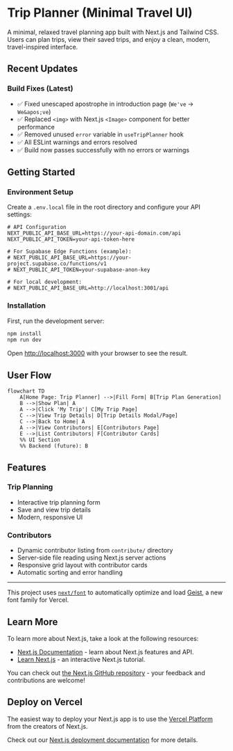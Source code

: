 # Trip Planner (Minimal Travel UI)

A minimal, relaxed travel planning app built with Next.js and Tailwind CSS. Users can plan trips, view their saved trips, and enjoy a clean, modern, travel-inspired interface.

## Recent Updates

### Build Fixes (Latest)
- ✅ Fixed unescaped apostrophe in introduction page (`We've` → `We&apos;ve`)
- ✅ Replaced `<img>` with Next.js `<Image>` component for better performance
- ✅ Removed unused `error` variable in `useTripPlanner` hook
- ✅ All ESLint warnings and errors resolved
- ✅ Build now passes successfully with no errors or warnings

## Getting Started

### Environment Setup

Create a `.env.local` file in the root directory and configure your API settings:

```env
# API Configuration
NEXT_PUBLIC_API_BASE_URL=https://your-api-domain.com/api
NEXT_PUBLIC_API_TOKEN=your-api-token-here

# For Supabase Edge Functions (example):
# NEXT_PUBLIC_API_BASE_URL=https://your-project.supabase.co/functions/v1
# NEXT_PUBLIC_API_TOKEN=your-supabase-anon-key

# For local development:
# NEXT_PUBLIC_API_BASE_URL=http://localhost:3001/api
```

### Installation

First, run the development server:

```bash
npm install
npm run dev
```

Open [http://localhost:3000](http://localhost:3000) with your browser to see the result.

## User Flow

```mermaid
flowchart TD
    A[Home Page: Trip Planner] -->|Fill Form| B[Trip Plan Generation]
    B -->|Show Plan| A
    A -->|Click 'My Trip'| C[My Trip Page]
    C -->|View Trip Details| D[Trip Details Modal/Page]
    C -->|Back to Home| A
    A -->|View Contributors| E[Contributors Page]
    E -->|List Contributors| F[Contributor Cards]
    %% UI Section
    %% Backend (future): B
```

## Features

### Trip Planning
- Interactive trip planning form
- Save and view trip details
- Modern, responsive UI

### Contributors
- Dynamic contributor listing from `contribute/` directory
- Server-side file reading using Next.js server actions
- Responsive grid layout with contributor cards
- Automatic sorting and error handling

---

This project uses [`next/font`](https://nextjs.org/docs/app/building-your-application/optimizing/fonts) to automatically optimize and load [Geist](https://vercel.com/font), a new font family for Vercel.

## Learn More

To learn more about Next.js, take a look at the following resources:

- [Next.js Documentation](https://nextjs.org/docs) - learn about Next.js features and API.
- [Learn Next.js](https://nextjs.org/learn) - an interactive Next.js tutorial.

You can check out [the Next.js GitHub repository](https://github.com/vercel/next.js) - your feedback and contributions are welcome!

## Deploy on Vercel

The easiest way to deploy your Next.js app is to use the [Vercel Platform](https://vercel.com/new?utm_medium=default-template&filter=next.js&utm_source=create-next-app&utm_campaign=create-next-app-readme) from the creators of Next.js.

Check out our [Next.js deployment documentation](https://nextjs.org/docs/app/building-your-application/deploying) for more details.
